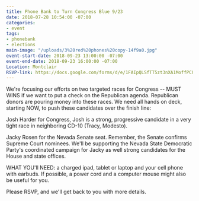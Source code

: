 ```yaml
---
title: Phone Bank to Turn Congress Blue 9/23
date: 2018-07-28 10:54:00 -07:00
categories:
- event
tags:
- phonebank
- elections
main-image: "/uploads/3%20red%20phones%20copy-14f9a0.jpg"
event-start-date: 2018-09-23 13:00:00 -07:00
event-end-date: 2018-09-23 16:00:00 -07:00
Location: Montclair
RSVP-link: https://docs.google.com/forms/d/e/1FAIpQLSfTT5zt3nXA1MoffPCUPEPhWbrI8sQD7cBbkcZRaIHY5YwGaQ/viewform
---
```


We're focusing our efforts on two targeted races for Congress -- MUST WINS if we want to put a check on the Republican agenda.  Republican donors are pouring money into these races.  We need all hands on deck, starting NOW,  to push these candidates over the finish line:

Josh Harder for Congress,  Josh is a strong, progressive candidate in a very tight race in neighboring CD-10 (Tracy, Modesto).

Jacky Rosen for the Nevada Senate seat. Remember, the Senate confirms Supreme Court nominees. We'll be supporting the Nevada State Democratic Party's coordinated campaign for Jacky as well strong candidates for the House and state offices.

WHAT YOU'll NEED: a charged ipad, tablet or laptop and your cell phone with earbuds.  If possible, a power cord and a computer mouse might also be useful for you.

Please RSVP, and we'll get back to you with more details.